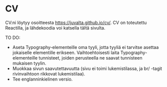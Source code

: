 # CV

CV:ni löytyy osoitteesta https://juvalta.github.io/cv/. CV on toteutettu Reactilla, ja lähdekoodia voi katsella tältä sivulta.

TO DO:

- Aseta Typography-elementeille oma tyyli, jotta tyyliä ei tarvitse asettaa jokaiselle elementille erikseen. Vaihtoehtoisesti laita Typography-elementeille tunnisteet, joiden perusteella ne saavat tunnisteen mukaisen tyylin.
- Muokkaa sivun saavutettavuutta (sivu ei toimi lukemistilassa, ja br/ -tagit rivinvaihtoon rikkovat lukemistilaa).
- Tee englanninkielinen versio.
